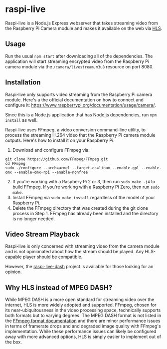 # raspi-live
Raspi-live is a Node.js Express webserver that takes streaming video from the Raspberry Pi Camera module and makes it available on the web via [HLS](https://en.wikipedia.org/wiki/HTTP_Live_Streaming).

## Usage
Run the usual `npm start` after downloading all of the dependencies. The application will start streaming encrypted video from the Raspberry Pi camera module via the `/camera/livestream.m3u8` resource on port 8080.

## Installation
Raspi-live only supports video streaming from the Raspberry Pi camera module. Here's a the official documentation on how to connect and configure it: https://www.raspberrypi.org/documentation/usage/camera/.

Since this is a Node.js application that has Node.js dependencies, run `npm install` as well.

Raspi-live uses FFmpeg, a video conversion command-line utility, to process the streaming H.264 video that the Raspberry Pi camera module outputs. Here's how to install it on your Raspberry Pi:

1. Download and configure FFmpeg via:
```
git clone https://github.com/FFmpeg/FFmpeg.git
cd FFmpeg
sudo ./configure --arch=armel --target-os=linux --enable-gpl --enable-omx --enable-omx-rpi --enable-nonfree
```
2. If you're working with a Raspbery Pi 2 or 3, then run `sudo make -j4` to build FFmpeg. If you're working with a Raspberry Pi Zero, then run `sudo make`.
3. Install FFmpeg via `sudo make install` regardless of the model of your Raspberry Pi.
4. Delete the FFmpeg directory that was created during the git clone process in Step 1. FFmpeg has already been installed and the directory is no longer needed.

## Video Stream Playback
Raspi-live is only concerned with streaming video from the camera module and is not opinionated about how the stream should be played. Any HLS-capable player should be compatible.

However, the [raspi-live-dash](https://github.com/jaredpetersen/raspi-live-dash) project is available for those looking for an opinion.

## Why HLS instead of MPEG DASH?
While MPEG DASH is a more open standard for streaming video over the internet, HLS is more widely adopted and supported. FFmpeg, chosen for its near-ubiquitousness in the video processing space, technically supports both formats but to varying degrees. The MPEG DASH format is not listed in the [FFmpeg format documentation](https://www.ffmpeg.org/ffmpeg-formats.html) and there are minor performance issues in terms of framerate drops and and degraded image quality with FFmpeg's implementation. While these performance issues can likely be configured away with more advanced options, HLS is simply easier to implement out of the box.
